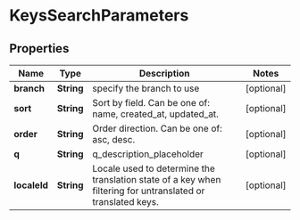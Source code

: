 

# KeysSearchParameters

## Properties

Name | Type | Description | Notes
------------ | ------------- | ------------- | -------------
**branch** | **String** | specify the branch to use |  [optional]
**sort** | **String** | Sort by field. Can be one of: name, created_at, updated_at. |  [optional]
**order** | **String** | Order direction. Can be one of: asc, desc. |  [optional]
**q** | **String** | q_description_placeholder |  [optional]
**localeId** | **String** | Locale used to determine the translation state of a key when filtering for untranslated or translated keys. |  [optional]



